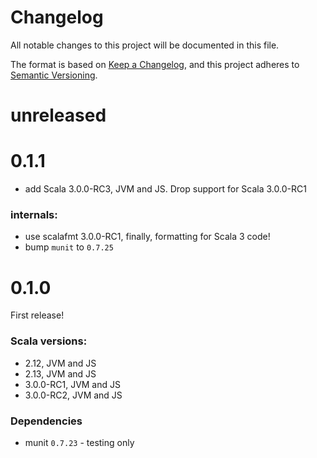 # Changelog

All notable changes to this project will be documented in this file.

The format is based on [Keep a Changelog](https://keepachangelog.com/en/1.0.0/),
and this project adheres to [Semantic Versioning](https://semver.org/spec/v2.0.0.html).

# unreleased

# 0.1.1

- add Scala 3.0.0-RC3, JVM and JS. Drop support for Scala 3.0.0-RC1

### internals:

- use scalafmt 3.0.0-RC1, finally, formatting for Scala 3 code!
- bump `munit` to `0.7.25`

# 0.1.0

First release!

### Scala versions:

- 2.12, JVM and JS
- 2.13, JVM and JS
- 3.0.0-RC1, JVM and JS
- 3.0.0-RC2, JVM and JS

### Dependencies

- munit `0.7.23` - testing only
